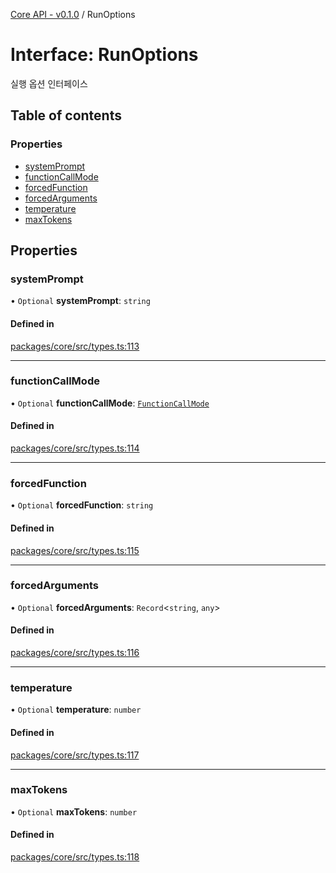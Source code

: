 [Core API - v0.1.0](../README.md) / RunOptions

# Interface: RunOptions

실행 옵션 인터페이스

## Table of contents

### Properties

- [systemPrompt](RunOptions.md#systemprompt)
- [functionCallMode](RunOptions.md#functioncallmode)
- [forcedFunction](RunOptions.md#forcedfunction)
- [forcedArguments](RunOptions.md#forcedarguments)
- [temperature](RunOptions.md#temperature)
- [maxTokens](RunOptions.md#maxtokens)

## Properties

### <a id="systemprompt" name="systemprompt"></a> systemPrompt

• `Optional` **systemPrompt**: `string`

#### Defined in

[packages/core/src/types.ts:113](https://github.com/robotaio/robota/blob/main/packages/core/src/types.ts#L113)

___

### <a id="functioncallmode" name="functioncallmode"></a> functionCallMode

• `Optional` **functionCallMode**: [`FunctionCallMode`](../README.md#functioncallmode)

#### Defined in

[packages/core/src/types.ts:114](https://github.com/robotaio/robota/blob/main/packages/core/src/types.ts#L114)

___

### <a id="forcedfunction" name="forcedfunction"></a> forcedFunction

• `Optional` **forcedFunction**: `string`

#### Defined in

[packages/core/src/types.ts:115](https://github.com/robotaio/robota/blob/main/packages/core/src/types.ts#L115)

___

### <a id="forcedarguments" name="forcedarguments"></a> forcedArguments

• `Optional` **forcedArguments**: `Record`\<`string`, `any`\>

#### Defined in

[packages/core/src/types.ts:116](https://github.com/robotaio/robota/blob/main/packages/core/src/types.ts#L116)

___

### <a id="temperature" name="temperature"></a> temperature

• `Optional` **temperature**: `number`

#### Defined in

[packages/core/src/types.ts:117](https://github.com/robotaio/robota/blob/main/packages/core/src/types.ts#L117)

___

### <a id="maxtokens" name="maxtokens"></a> maxTokens

• `Optional` **maxTokens**: `number`

#### Defined in

[packages/core/src/types.ts:118](https://github.com/robotaio/robota/blob/main/packages/core/src/types.ts#L118)
